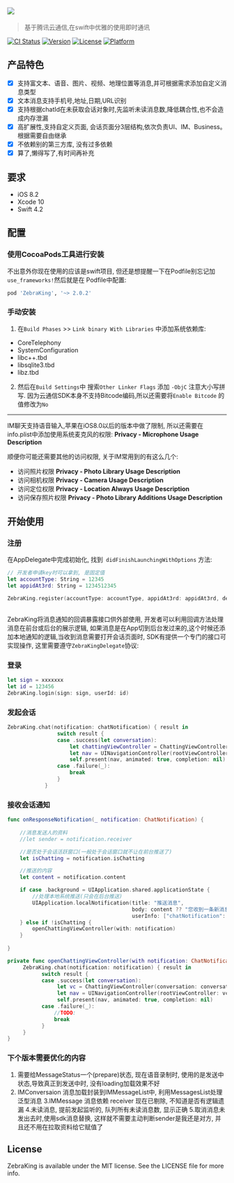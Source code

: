 # ![](https://raw.githubusercontent.com/wufeiyue/ZebraKing/master/zebraking.png)
> 基于腾讯云通信,在swift中优雅的使用即时通讯

[![CI Status](https://img.shields.io/travis/eppeo/ZebraKing.svg?style=flat)](https://travis-ci.org/eppeo/ZebraKing)
[![Version](https://img.shields.io/cocoapods/v/ZebraKing.svg?style=flat)](https://cocoapods.org/pods/ZebraKing)
[![License](https://img.shields.io/cocoapods/l/ZebraKing.svg?style=flat)](https://cocoapods.org/pods/ZebraKing)
[![Platform](https://img.shields.io/cocoapods/p/ZebraKing.svg?style=flat)](https://cocoapods.org/pods/ZebraKing)

## 产品特色

- [x] 支持富文本、语音、图片、视频、地理位置等消息,并可根据需求添加自定义消息类型
- [x] 文本消息支持手机号,地址,日期,URL识别
- [x] 支持根据chatId在未获取会话对象时,先监听未读消息数,降低耦合性,也不会造成内存泄漏
- [x] 高扩展性,支持自定义页面, 会话页面分3层结构,依次负责UI、IM、Business。 根据需要自由继承
- [x] 不依赖别的第三方库, 没有过多依赖
- [x] 算了,懒得写了,有时间再补充

## 要求

- iOS 8.2
- Xcode 10
- Swift 4.2

## 配置

### 使用CocoaPods工具进行安装

不出意外你现在使用的应该是swift项目, 但还是想提醒一下在Podfile别忘记加`use_frameworks!`然后就是在 Podfile中配置:

```ruby
pod 'ZebraKing', '~> 2.0.2'
```

### 手动安装

1. 在`Build Phases` >> `Link binary With Libraries` 中添加系统依赖库:
- CoreTelephony
- SystemConfiguration
- libc++.tbd
- libsqlite3.tbd
- libz.tbd

2. 然后在`Build Settings`中 搜索`Other Linker Flags` 添加 `-ObjC` 注意大小写拼写. 因为云通信SDK本身不支持Bitcode编码,所以还需要将`Enable Bitcode` 的值修改为`No`

---

IM聊天支持语音输入,苹果在iOS8.0以后的版本中做了限制, 所以还需要在info.plist中添加使用系统麦克风的权限:
**Privacy - Microphone Usage Description**

顺便你可能还需要其他的访问权限, 关于IM常用到的有这么几个:

- 访问照片权限
  **Privacy - Photo Library Usage Description**
- 访问相机权限
  **Privacy - Camera Usage Description**
- 访问定位权限
  **Privacy - Location Always Usage Description**
- 访问保存照片权限
  **Privacy - Photo Library Additions Usage Description**



## 开始使用



### 注册

在AppDelegate中完成初始化, 找到` didFinishLaunchingWithOptions` 方法:

```swift
// 开发者申请key时可以拿到, 是固定值
let accountType: String = 12345
let appidAt3rd: String = 1234512345

ZebraKing.register(accountType: accountType, appidAt3rd: appidAt3rd, delegate: self)
        
```
ZebraKing将消息通知的回调暴露接口供外部使用, 开发者可以利用回调方法处理消息在前台或后台的展示逻辑, 如果消息是在App切到后台发过来的,这个时候还添加本地通知的逻辑,当收到消息需要打开会话页面时, SDK有提供一个专门的接口可实现操作, 这里需要遵守`ZebraKingDelegate`协议:



### 登录

```swift
let sign = xxxxxxx
let id = 123456
ZebraKing.login(sign: sign, userId: id)
```



### 发起会话

```swift
ZebraKing.chat(notification: chatNotification) { result in
                switch result {
                case .success(let conversation):
                    let chattingViewController = ChattingViewController(conversation: conversation)
                    let nav = UINavigationController(rootViewController: chattingViewController)
                    self.present(nav, animated: true, completion: nil)
                case .failure(_):
                    break
                }
            }
```



### 接收会话通知

```swift
func onResponseNotification(_ notification: ChatNotification) {
        
    //消息发送人的资料
    //let sender = notification.receiver

    //是否处于会话活跃窗口(一般处于会话窗口就不让在前台推送了)
    let isChatting = notification.isChatting

    //推送的内容
    let content = notification.content

    if case .background = UIApplication.shared.applicationState {
        //处理本地系统推送(只会在后台推送)
        UIApplication.localNotification(title: "推送消息", 
                                        body: content ?? "您收到一条新消息", 
                                        userInfo: ["chatNotification": notification])
    } else if !isChatting {
        openChattingViewController(with: notification)
    }
        
}

private func openChattingViewController(with notification: ChatNotification) {
     ZebraKing.chat(notification: notification) { result in
           switch result {
           case .success(let conversation):
                let vc = ChattingViewController(conversation: conversation)
                let nav = UINavigationController(rootViewController: vc)
                self.present(nav, animated: true, completion: nil)
           case .failure(_): 
               //TODO:
               break
           }
     }
} 
```



### 下个版本需要优化的内容

1. 需要给MessageStatus一个(prepare)状态, 现在语音录制时, 使用的是发送中状态,导致真正到发送中时, 没有loading加载效果不好
2. IMConversaion 消息加载封装到IMMessageList中, 利用MessagesList处理泛型消息
3.IMMessage 消息依赖 receiver 现在已剔除, 不知道是否有逻辑遗漏
4.未读消息, 提前发起监听的, 队列所有未读消息数, 显示正确
5.取消消息未发出去时,使用sdk消息替换, 这样就不需要主动判断sender是我还是对方, 并且还不用在拉取资料给它赋值了
## License

ZebraKing is available under the MIT license. See the LICENSE file for more info.
